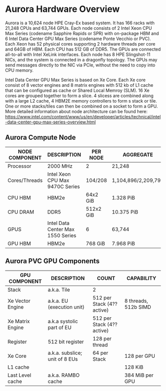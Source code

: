 # Aurora Hardware Overview

Aurora is a 10,624 node HPE Cray-Ex based system. It has 166 racks with 21,248 CPUs and 63,744 GPUs.
Each node consists of 2 Intel Xeon CPU Max Series (codename Sapphire Rapids or SPR) 
with on-package HBM and 6 Intel Data Center GPU Max Series (codename Ponte Vecchio or PVC). 
Each Xeon has 52 physical cores supporting 2 hardware threads per core and 64GB of
HBM. Each CPU has 512 GB of DDR5. The GPUs are connected all-to-all with Intel
XeLink interfaces. Each node has 8 HPE Slingshot-11 NICs, and the system is
connected in a dragonfly topology. The GPUs may send messages directly to the
NIC via PCIe, without the need to copy into CPU memory.

Intel Data Center GPU Max Series is based on Xe Core. 
Each Xe core consist of 8 vector engines and 8 matrix engines with 512 kb of L1 cache that 
can be configured as cache or Shared Local Memroy (SLM).
16 Xe cores are grouped together to form a slice.
4 slicess are combined along with a large L2 cache, 4 HBM2E memory controllers to form s stack or tile.
One or more stacks/tiles can then be combined on a socket to form a GPU. 
More detailed information about node architecture can be found here: 
https://www.intel.com/content/www/us/en/developer/articles/technical/intel-data-center-gpu-max-series-overview.html


## Aurora Compute Node

| NODE COMPONENT | DESCRIPTION                       | PER NODE  | AGGREGATE           |
|----------------|-----------------------------------|-----------|---------------------|
| Processor      | 2000 MHz                          | 2         | 21,248              |
| Cores/Threads  | Intel Xeon CPU Max 9470C Series   | 104/208   | 1,104,896/2,209,792 |
| CPU HBM        | HBM2e                             | 64x2 GiB  | 1.328 PiB           |
| CPU DRAM       | DDR5                              | 512x2 GiB | 10.375 PiB          |
| GPUS           | Intel Data Center Max 1550 Series | 6         | 63,744              |
| GPU HBM        | HBM2e                             | 768 GiB   | 7.968 PiB           |

## Aurora PVC GPU Components

| GPU COMPONENT    | DESCRIPTION                    | COUNT                      | CAPABILITY           |
|------------------|--------------------------------|----------------------------|----------------------|
| Stack            | a.k.a. Tile                    | 2                          |                      |
| Xe Vector Engine | a.k.a. EU (execution unit)     | 512 per Stack (4?? active) | 8 threads, 512b SIMD |
| Xe Matrix Engine | a.k.a  systolic part of EU     | 512 per Stack (4?? active) |                      |
| Register         | 512 bit register               | 128 per thread             |                      |
| Xe Core          | a.k.a. subslice; unit of 8 EUs | 64 per Stack               | 128 per GPU          |
| L1 cache         |                                |                            | 128 KiB              |
| Last Level cache | a.k.a. RAMBO cache             |                            | 384 MiB per GPU      |




